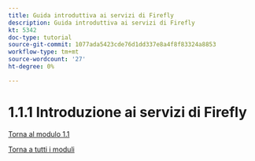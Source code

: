 ```yaml
---
title: Guida introduttiva ai servizi di Firefly
description: Guida introduttiva ai servizi di Firefly
kt: 5342
doc-type: tutorial
source-git-commit: 1077ada5423cde76d1dd337e8a4f8f83324a8853
workflow-type: tm+mt
source-wordcount: '27'
ht-degree: 0%

---
```


# 1.1.1 Introduzione ai servizi di Firefly

[Torna al modulo 1.1](./firefly-services.md)

[Torna a tutti i moduli](./../../../overview.md)
